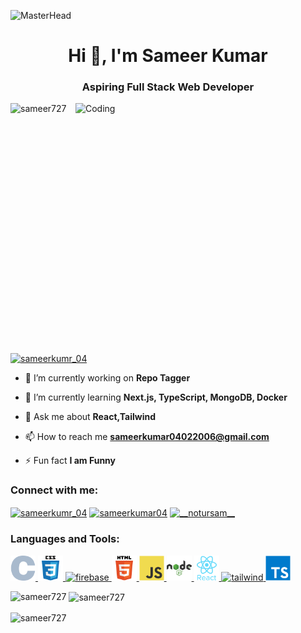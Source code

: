 ![MasterHead](https://s1.ezgif.com/tmp/ezgif-144eb2884abc05.gif)
<h1 align="center">Hi 👋, I'm Sameer Kumar</h1>
<h3 align="center">Aspiring Full Stack Web Developer</h3>

<img align="right" alt="Coding" width="400" height="400" src="https://i.pinimg.com/originals/90/70/32/9070324cdfc07c68d60eed0c39e77573.gif">

<p align="left"> <img src="https://komarev.com/ghpvc/?username=sameer727&label=Profile%20views&color=0e75b6&style=flat" alt="sameer727" /> </p>

<p align="left"> <a href="https://twitter.com/sameerkumar_04" target="blank"><img src="https://img.shields.io/twitter/follow/sameerkumr_04?logo=twitter&style=for-the-badge" alt="sameerkumr_04" /></a> </p>

- 🔭 I’m currently working on **Repo Tagger**

- 🌱 I’m currently learning **Next.js, TypeScript, MongoDB, Docker**

- 💬 Ask me about **React,Tailwind**

- 📫 How to reach me **sameerkumar04022006@gmail.com**

- ⚡ Fun fact **I am Funny**

<h3 align="left">Connect with me:</h3>
<p align="left">
<a href="https://twitter.com/sameerkumar_04" target="blank"><img align="center" src="https://raw.githubusercontent.com/rahuldkjain/github-profile-readme-generator/master/src/images/icons/Social/twitter.svg" alt="sameerkumr_04" height="30" width="40" /></a>
<a href="https://linkedin.com/in/sameerkumar04" target="blank"><img align="center" src="https://raw.githubusercontent.com/rahuldkjain/github-profile-readme-generator/master/src/images/icons/Social/linked-in-alt.svg" alt="sameerkumar04" height="30" width="40" /></a>
<a href="https://instagram.com/__notursam__" target="blank"><img align="center" src="https://raw.githubusercontent.com/rahuldkjain/github-profile-readme-generator/master/src/images/icons/Social/instagram.svg" alt="__notursam__" height="30" width="40" /></a>
</p>

<h3 align="left">Languages and Tools:</h3>
<p align="left"> <a href="https://www.cprogramming.com/" target="_blank" rel="noreferrer"> <img src="https://raw.githubusercontent.com/devicons/devicon/master/icons/c/c-original.svg" alt="c" width="40" height="40"/> </a> <a href="https://www.w3schools.com/css/" target="_blank" rel="noreferrer"> <img src="https://raw.githubusercontent.com/devicons/devicon/master/icons/css3/css3-original-wordmark.svg" alt="css3" width="40" height="40"/> </a> <a href="https://firebase.google.com/" target="_blank" rel="noreferrer"> <img src="https://www.vectorlogo.zone/logos/firebase/firebase-icon.svg" alt="firebase" width="40" height="40"/> </a> <a href="https://www.w3.org/html/" target="_blank" rel="noreferrer"> <img src="https://raw.githubusercontent.com/devicons/devicon/master/icons/html5/html5-original-wordmark.svg" alt="html5" width="40" height="40"/> </a> <a href="https://developer.mozilla.org/en-US/docs/Web/JavaScript" target="_blank" rel="noreferrer"> <img src="https://raw.githubusercontent.com/devicons/devicon/master/icons/javascript/javascript-original.svg" alt="javascript" width="40" height="40"/> </a> <a href="https://nodejs.org" target="_blank" rel="noreferrer"> <img src="https://raw.githubusercontent.com/devicons/devicon/master/icons/nodejs/nodejs-original-wordmark.svg" alt="nodejs" width="40" height="40"/> </a> <a href="https://reactjs.org/" target="_blank" rel="noreferrer"> <img src="https://raw.githubusercontent.com/devicons/devicon/master/icons/react/react-original-wordmark.svg" alt="react" width="40" height="40"/> </a> <a href="https://tailwindcss.com/" target="_blank" rel="noreferrer"> <img src="https://www.vectorlogo.zone/logos/tailwindcss/tailwindcss-icon.svg" alt="tailwind" width="40" height="40"/> </a> <a href="https://www.typescriptlang.org/" target="_blank" rel="noreferrer"> <img src="https://raw.githubusercontent.com/devicons/devicon/master/icons/typescript/typescript-original.svg" alt="typescript" width="40" height="40"/> </a> </p>

<p><img align="left" src="https://github-readme-stats.vercel.app/api/top-langs?username=sameer727&show_icons=true&locale=en&layout=compact" alt="sameer727" /></p>

<p>&nbsp;<img align="center" src="https://github-readme-stats.vercel.app/api?username=sameer727&show_icons=true&locale=en" alt="sameer727" /></p>

<p><img align="center" src="https://github-readme-streak-stats.herokuapp.com/?user=sameer727&" alt="sameer727" /></p>
